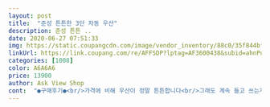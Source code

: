 ```yaml
---
layout: post 
title:  "준성 튼튼한 3단 자동 우산" 
description: 준성 튼튼 ..
date: 2020-06-27 07:51:33 
img: https://static.coupangcdn.com/image/vendor_inventory/88c0/35f844bf9ff3ecf06c367a1674f9ef5259d4a682cab4b820bb5029a85dd3.jpg 
linkUrl: https://link.coupang.com/re/AFFSDP?lptag=AF3600438&subid=ahnPublicAsk&pageKey=1581872923&itemId=2704307785&vendorItemId=70433548225&traceid=V0-113-2935c4816267a23a 
categories: [1008] 
color: A6A6A6 
price: 13900 
author: Ask View Shop 
cont:  "●구매후기●<br/>가격에 비해 우산이 정말 튼튼합니다<br/>그래도 계속 들고 쓰는게 아니라 잠깐<br/>그런데 무광으로 알고 구매 했는데 아니네요.<br/><br/>그리고 무거워요.<br/><br/>남자가 사용하기에는 무게감도 적당하니 좋습니다<br/>눈으로만 봐도 검정색이 엄청 잘 차단<br/>디자인무난 무난<br/>로켓배송이였으면 반품했을 텐데 귀찮아서 일단 킵이요.<br/><br/>사진보고 우산의 애플은 아니더라도 샤오미 정도는 되겠다 싶어 제주도 여행에 태양을 패해보려 주문했습니다.<br/><br/>사진처럼 뭔가 고급스러움은 없습니다.<br/><br/>살대가 많아서 튼튼하네요<br/>살대가 많으니 어쩔수 없는부분이겠죠<br/>살이 미세하게 휘드라고요<br/>샀는데 양산이라 그런지 가볍긴해도<br/>아이랑 둘이 가는 여행이라 이것저것 챙길것이 많아 그냥 기존에 쓰던 좀 더 가벼운 우산으로 가져갑니다.<br/><br/>여자분이 사용하신다면 살짝 무겁다 정도<br/>오히려 묵직함이 튼튼함을 대변해주는것같아요<br/>이 우산은 양산 겸용이라 구입했는데<br/>이 제품 광고사진 정말 잘 찍으셨네요.<br/><br/>이 제품은 그냥 컨디션 좋은 날 혼자 다닐때 써야겠어요.<br/><br/>작년에 양산을 브랜드로 25천원주고<br/>작은 사이즈에 비해 큰 우산처럼 묵직해요<br/>잠깐 쓰는거니 이 정도 무게는 상관없어요<br/>접을때는 너무 팍 하고 쌔개 접히는 경향이 강합니다<br/>펴질때는 적당한 속도와 파워로 펴지는대<br/>편리함의 끝장이죠<br/>해줄것같아요 그리고 전자동이라 일단<br/>" 
---
```

